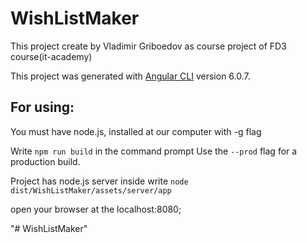 # WishListMaker

This project create by Vladimir Griboedov as course project of FD3 course(it-academy)

This project was generated with [Angular CLI](https://github.com/angular/angular-cli) version 6.0.7.


## For using:

You must have node.js, installed at our computer with -g flag

Write `npm run build` in the command prompt 
Use the `--prod` flag for a production build.

Project has node.js server inside
write `node dist/WishListMaker/assets/server/app` 

open your browser at the localhost:8080;

"# WishListMaker" 

